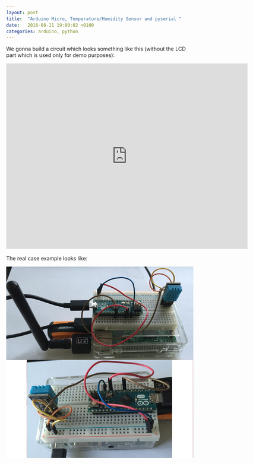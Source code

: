 ```yaml
---
layout: post
title:  "Arduino Micro, Temperature/Humidity Sensor and pyserial "
date:   2016-08-11 19:00:02 +0100
categories: arduino, python
---
```


We gonna build a circuit which looks something like this (without the LCD part which is used only for demo purposes):

<iframe frameborder='0' height='500' marginheight='0' marginwidth='0' scrolling='no' src='https://circuits.io/circuits/2523563-micro-lcd-temperature/embed#breadboard' width='650'></iframe>


The real case example looks like:

<img src="/images/arduino_temperature_humidity.JPG" alt="Arduino Temperature/Humidity">


